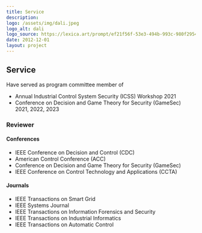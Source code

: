 ```yaml
---
title: Service
description: 
logo: /assets/img/dali.jpeg
logo_alt: dali
logo_source: https://lexica.art/prompt/ef21f56f-53e3-494b-993c-980f295478eb
date: 2012-12-01
layout: project
---
```



## Service

Have served as program committee member of
* Annual Industrial Control System Security (ICSS) Workshop 2021
* Conference on Decision and Game Theory for Security (GameSec) 2021, 2022, 2023

### Reviewer

#### Conferences
* IEEE Conference on Decision and Control (CDC)
* American Control Conference (ACC)
* Conference on Decision and Game Theory for Security (GameSec)
* IEEE Conference on Control Technology and Applications (CCTA)

#### Journals
* IEEE Transactions on Smart Grid 
* IEEE Systems Journal
* IEEE Transactions on Information Forensics and Security
* IEEE Transactions on Industrial Informatics
* IEEE Transactions on Automatic Control


